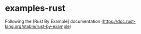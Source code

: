 # examples-rust

Following the [Rust By Example] documentation (https://doc.rust-lang.org/stable/rust-by-example)
